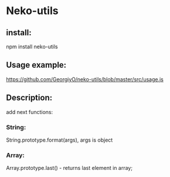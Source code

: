 # Neko-utils

## install:
npm install neko-utils

## Usage example:
https://github.com/GeorgiyO/neko-utils/blob/master/src/usage.js

## Description:
add next functions:

### String:
String.prototype.format(args), args is object

### Array:
Array.prototype.last() - returns last element in array;